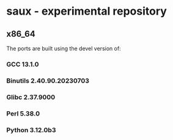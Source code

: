 # saux - experimental repository
## x86_64
The ports are built using the devel version of:

### GCC 13.1.0
### Binutils 2.40.90.20230703
### Glibc 2.37.9000
### Perl 5.38.0
### Python 3.12.0b3
